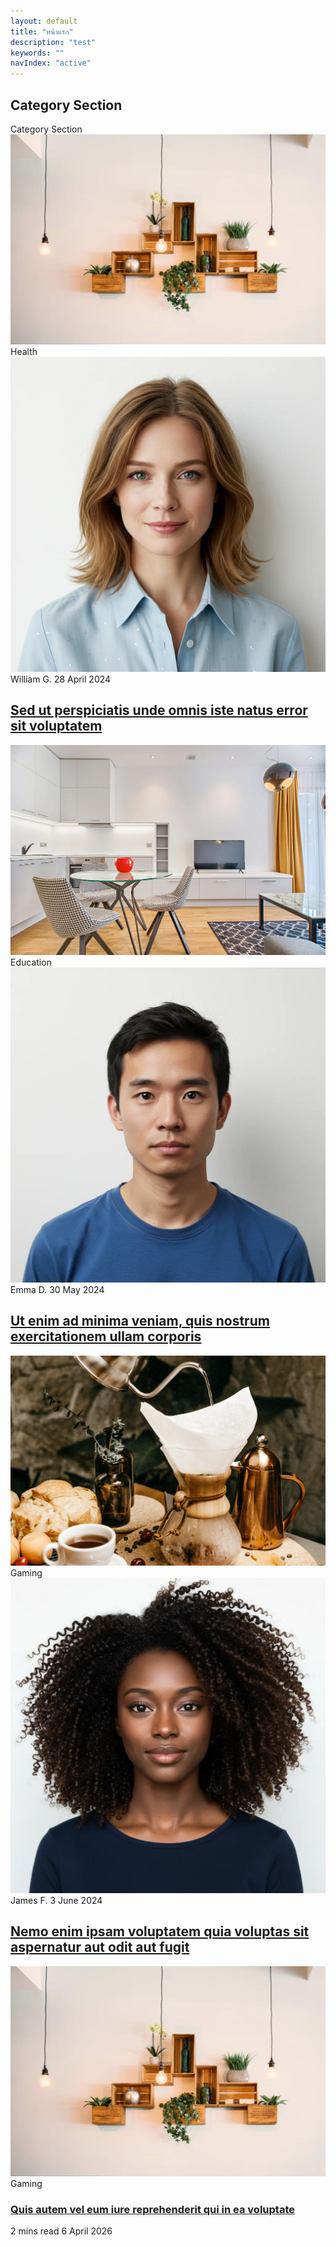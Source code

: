 ```yaml
---
layout: default
title: "หน้าแรก"
description: "test"
keywords: ""
navIndex: "active"
---
```

<section id="category-section" class="category-section section">
    <div class="container section-title" data-aos="fade-up">
        <h2>Category Section</h2>
        <div><span class="description-title">Category Section</span></div>
    </div>
    <div class="container" data-aos="fade-up" data-aos-delay="100">
        <div class="row gy-4 mb-4">
            <div class="col-lg-4">
                <article class="featured-post">
                    <div class="post-img">
                        <img src="/assets/img/blog/blog-post-6.webp" alt="" class="img-fluid" loading="lazy">
                    </div>
                    <div class="post-content">
                        <div class="category-meta">
                            <span class="post-category">Health</span>
                            <div class="author-meta">
                                <img src="/assets/img/person/person-f-13.webp" alt="" class="author-img">
                                <span class="author-name">William G.</span>
                                <span class="post-date">28 April 2024</span>
                            </div>
                        </div>
                        <h2 class="title">
                            <a href="blog-details.html">Sed ut perspiciatis unde omnis iste natus error sit voluptatem</a>
                        </h2>
                    </div>
                </article>
            </div>
            <div class="col-lg-4">
                <article class="featured-post">
                    <div class="post-img">
                        <img src="/assets/img/blog/blog-post-7.webp" alt="" class="img-fluid" loading="lazy">
                    </div>
                    <div class="post-content">
                        <div class="category-meta">
                            <span class="post-category">Education</span>
                            <div class="author-meta">
                                <img src="/assets/img/person/person-m-10.webp" alt="" class="author-img">
                                <span class="author-name">Emma D.</span>
                                <span class="post-date">30 May 2024</span>
                            </div>
                        </div>
                        <h2 class="title">
                            <a href="blog-details.html">Ut enim ad minima veniam, quis nostrum exercitationem ullam corporis</a>
                        </h2>
                    </div>
                </article>
            </div>
            <div class="col-lg-4">
                <article class="featured-post">
                    <div class="post-img">
                        <img src="/assets/img/blog/blog-post-5.webp" alt="" class="img-fluid" loading="lazy">
                    </div>
                    <div class="post-content">
                        <div class="category-meta">
                            <span class="post-category">Gaming</span>
                            <div class="author-meta">
                                <img src="/assets/img/person/person-f-14.webp" alt="" class="author-img">
                                <span class="author-name">James F.</span>
                                <span class="post-date">3 June 2024</span>
                            </div>
                        </div>
                        <h2 class="title">
                            <a href="blog-details.html">Nemo enim ipsam voluptatem quia voluptas sit aspernatur aut odit aut fugit</a>
                        </h2>
                    </div>
                </article>
            </div>
        </div>
        <!-- List Posts -->
        <div class="row">
            <div class="col-xl-4 col-lg-6">
                <article class="list-post">
                    <div class="post-img">
                        <img src="/assets/img/blog/blog-post-6.webp" alt="" class="img-fluid" loading="lazy">
                    </div>
                    <div class="post-content">
                        <div class="category-meta">
                            <span class="post-category">Gaming</span>
                        </div>
                        <h3 class="title">
                            <a href="blog-details.html">Quis autem vel eum iure reprehenderit qui in ea voluptate</a>
                        </h3>
                        <div class="post-meta">
                            <span class="read-time">2 mins read</span>
                            <span class="post-date">6 April 2026</span>
                        </div>
                    </div>
                </article>
            </div>
        </div>
    </div>
</section>
<!-- /Category Section Section -->

<!-- <div class="col-md-6 mt-2">
    <div class="row g-0 border rounded overflow-hidden flex-md-row mb-4 shadow-sm h-md-250 position-relative h-100">
        <div class="col p-4 d-flex flex-column position-static">
            <strong class="d-inline-block mb-2 text-primary-emphasis">Investing</strong>
            <h3 class="mb-0">Exness - โบรเกอร์สำหรับเทรด Forex, Crypto</h3>
            <div class="mb-1 text-body-secondary">28 April 2025</div>
            <p class="card-text mb-auto">การสนับสนุนที่รวดเร็วและมีประสิทธิภาพจากทีมงาน</p>
            <a href="/investing/forex-exness" class="icon-link gap-1 icon-link-hover stretched-link">
                Continue reading
            </a>
        </div>
    </div>
</div>
<div class="col-md-6 mt-2">
    <div class="row g-0 border rounded overflow-hidden flex-md-row mb-4 shadow-sm h-md-250 position-relative h-100">
        <div class="col p-4 d-flex flex-column position-static">
            <strong class="d-inline-block mb-2 text-primary-emphasis">Horoscope</strong>
            <h3 class="mb-0">ดูดวง 12 ราศี ประจำวันนี้</h3>
            <div class="mb-1 text-body-secondary">28 April 2025</div>
            <p class="card-text mb-auto">28 เมษายน 2568</p>
            <a href="/horoscope/myhoro-28-04-2568" class="icon-link gap-1 icon-link-hover stretched-link">
                Continue reading
            </a>
        </div>
    </div>
</div>
<div class="col-md-6 mt-2">
    <div class="row g-0 border rounded overflow-hidden flex-md-row mb-4 shadow-sm h-md-250 position-relative h-100">
        <div class="col p-4 d-flex flex-column position-static">
            <strong class="d-inline-block mb-2 text-primary-emphasis">Technology</strong>
            <h3 class="mb-0">คอมพิวเตอร์: การพัฒนา บทบาท และแนวโน้มในอนาคต</h3>
            <div class="mb-1 text-body-secondary">28 April 2025</div>
            <a href="/technology/computer" class="icon-link gap-1 icon-link-hover stretched-link">
                Continue reading
            </a>
        </div>
    </div>
</div>
<div class="col-md-6 mt-2">
    <div class="row g-0 border rounded overflow-hidden flex-md-row mb-4 shadow-sm h-md-250 position-relative h-100">
        <div class="col p-4 d-flex flex-column position-static">
            <strong class="d-inline-block mb-2 text-primary-emphasis">Horoscope</strong>
            <h3 class="mb-0">ทายนิสัยตามกรุ๊ปเลือด</h3>
            <div class="mb-1 text-body-secondary">27 April 2025</div>
            <a href="/horoscope/blood-group" class="icon-link gap-1 icon-link-hover stretched-link">
                Continue reading
            </a>
        </div>
    </div>
</div>
<div class="col-md-6 mt-2">
    <div class="row g-0 border rounded overflow-hidden flex-md-row mb-4 shadow-sm h-md-250 position-relative h-100">
        <div class="col p-4 d-flex flex-column position-static">
            <strong class="d-inline-block mb-2 text-primary-emphasis">Technology</strong>
            <h3 class="mb-0">Windows Keyboard Shortcuts</h3>
            <div class="mb-1 text-body-secondary">25 April 2025</div>
            <p class="card-text mb-auto">สรุปรวมคำสั่งคีย์ลัด (Keyboard Shortcuts) ที่ใช้บ่อยในระบบปฏิบัติการ Windows โดยจัดกลุ่มตามหมวดหมู่ เพื่อให้ใช้งานและจดจำได้ง่ายขึ้น</p>
            <a href="/technology/keyboard-shortcuts" class="icon-link gap-1 icon-link-hover stretched-link">
                Continue reading
            </a>
        </div>
    </div>
</div>
<div class="col-md-6 mt-2">
    <div class="row g-0 border rounded overflow-hidden flex-md-row mb-4 shadow-sm h-md-250 position-relative h-100">
        <div class="col p-4 d-flex flex-column position-static">
            <strong class="d-inline-block mb-2 text-primary-emphasis">Technology</strong>
            <h3 class="mb-0">QR Code Generator</h3>
            <div class="mb-1 text-body-secondary">25 April 2025</div>
            <a href="/technology/qr-code-generator" class="icon-link gap-1 icon-link-hover stretched-link">
                Continue reading
            </a>
        </div>
    </div>
</div>
<div class="col-md-6 mt-2">
    <div class="row g-0 border rounded overflow-hidden flex-md-row mb-4 shadow-sm h-md-250 position-relative h-100">
        <div class="col p-4 d-flex flex-column position-static">
            <strong class="d-inline-block mb-2 text-primary-emphasis">Investing</strong>
            <h3 class="mb-0">การลงทุนในหุ้นไทย SET อย่างละเอียด</h3>
            <div class="mb-1 text-body-secondary">25 April 2025</div>
            <p class="card-text mb-auto">ก่อนที่คุณจะเริ่มลงทุนในหุ้นไทย คุณควรเข้าใจพื้นฐานการลงทุนในหุ้น.</p>
            <a href="/investing/thai-set" class="icon-link gap-1 icon-link-hover stretched-link">
                Continue reading
            </a>
        </div>
    </div>
</div> -->